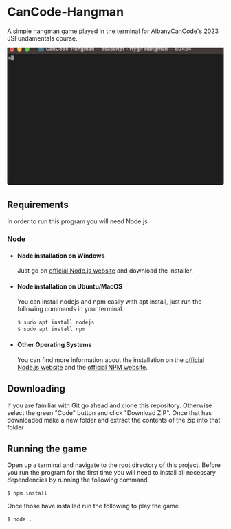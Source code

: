 # CanCode-Hangman

A simple hangman game played in the terminal for AlbanyCanCode's 2023 JSFundamentals course.

![Hangman gameplay](tty.gif)

## Requirements

In order to run this program you will need Node.js

### Node

- #### Node installation on Windows

  Just go on [official Node.js website](https://nodejs.org/) and download the installer.

- #### Node installation on Ubuntu/MacOS

  You can install nodejs and npm easily with apt install, just run the following commands in your terminal.

      $ sudo apt install nodejs
      $ sudo apt install npm

- #### Other Operating Systems
  You can find more information about the installation on the [official Node.js website](https://nodejs.org/) and the [official NPM website](https://npmjs.org/).

## Downloading

If you are familiar with Git go ahead and clone this repository. Otherwise select the green "Code" button and click "Download ZIP". Once that has downloaded make a new folder and extract the contents of the zip into that folder

## Running the game

Open up a terminal and navigate to the root directory of this project. Before you run the program for the first time you will need to install all necessary dependencies by running the following command.

    $ npm install

Once those have installed run the following to play the game

    $ node .
